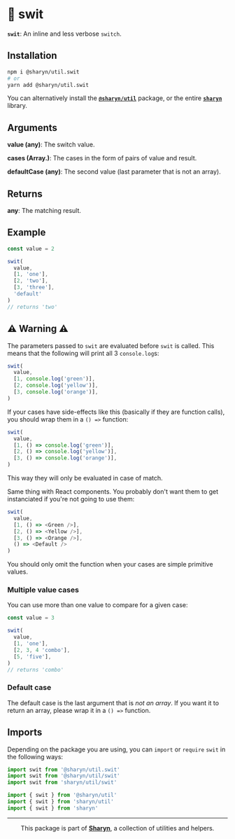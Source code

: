 # 🌹 swit

**`swit`**: An inline and less verbose `switch`.

## Installation

```sh
npm i @sharyn/util.swit
# or
yarn add @sharyn/util.swit
```

You can alternatively install the [**`@sharyn/util`**](https://github.com/sharynjs/sharyn/blob/master/packages/util/README.md#readme) package, or the entire [**`sharyn`**](https://github.com/sharynjs/sharyn) library.

## Arguments

**value (any)**: The switch value.

**cases (Array.<any>)**: The cases in the form of pairs of value and result.

**defaultCase (any)**: The second value (last parameter that is not an array).

## Returns

**any**: The matching result.

## Example

```js
const value = 2

swit(
  value,
  [1, 'one'],
  [2, 'two'],
  [3, 'three'],
  'default'
)
// returns 'two'
```

## ⚠️ Warning ⚠️

The parameters passed to `swit` are evaluated before `swit` is called. This means that the following will print all 3 `console.log`s:

```js
swit(
  value,
  [1, console.log('green')],
  [2, console.log('yellow')],
  [3, console.log('orange')],
)
```

If your cases have side-effects like this (basically if they are function calls), you should wrap them in a `() =>` function:

```js
swit(
  value,
  [1, () => console.log('green')],
  [2, () => console.log('yellow')],
  [3, () => console.log('orange')],
)
```

This way they will only be evaluated in case of match.

Same thing with React components. You probably don't want them to get instanciated if you're not going to use them:

```js
swit(
  value,
  [1, () => <Green />],
  [2, () => <Yellow />],
  [3, () => <Orange />],
  () => <Default />
)
```

You should only omit the function when your cases are simple primitive values.

### Multiple value cases

You can use more than one value to compare for a given case:

```js
const value = 3

swit(
  value,
  [1, 'one'],
  [2, 3, 4 'combo'],
  [5, 'five'],
)
// returns 'combo'
```

### Default case

The default case is the last argument that is *not an array*. If you want it to return an array, please wrap it in a `() =>` function.

## Imports

Depending on the package you are using, you can `import` or `require` `swit` in the following ways:

```js
import swit from '@sharyn/util.swit'
import swit from '@sharyn/util/swit'
import swit from 'sharyn/util/swit'

import { swit } from '@sharyn/util'
import { swit } from 'sharyn/util'
import { swit } from 'sharyn'
```

<hr />

<p align="center">
  This package is part of <a href="https://github.com/sharynjs/sharyn"><b>Sharyn</b></a>, a collection of utilities and helpers.
</p>
